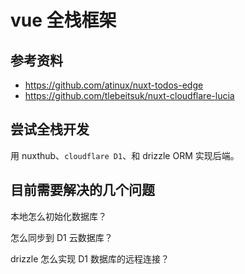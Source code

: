 # vue 全栈框架

## 参考资料

- https://github.com/atinux/nuxt-todos-edge
- https://github.com/tlebeitsuk/nuxt-cloudflare-lucia

## 尝试全栈开发

用 nuxthub、`cloudflare D1`、和 drizzle ORM 实现后端。

## 目前需要解决的几个问题

本地怎么初始化数据库？

怎么同步到 D1 云数据库？

drizzle 怎么实现 D1 数据库的远程连接？
